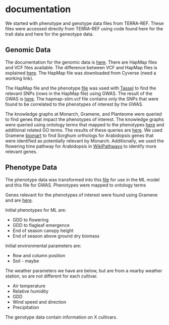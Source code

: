 # documentation

We started with phenotype and genotype data files from TERRA-REF. These files were accessed directly from TERRA-REF using code found here for the trait data and here for the geneotype data. 

## Genomic Data

The documentation for the genomic data is [here](https://docs.terraref.org/experimental-design/experimental-design-genomics).
There are HapMap files and VCF files available. The difference between VCF and HapMap files is explained [here](http://augustogarcia.me/statgen-esalq/Hapmap-and-VCF-formats-and-its-integration-with-onemap/). The HapMap file was downloaded from Cyverse (need a working link). 

The HapMap file and the phenotype [file](https://docs.google.com/spreadsheets/d/1wxPZUNe6-2DxEYNpklahUOScweRmuiV9Vc0ax6JWFLY/edit#gid=1382556769) was used with [Tassel](https://www.maizegenetics.net/tassel) to find the relevant SNPs (rows in the HapMap file) using GWAS. The result of the GWAS is [here](https://data.monarchinitiative.org/tassel5/). The hapmap-slim.vcf file contains only the SNPs that were found to be correlated to the phenotypes of interest by the GWAS.

The knowledge graphs at Monarch, Gramene, and Planteome were queried to find genes that impact the phenotypes of interest. The knowledge graphs were queried using ontology terms that mapped to the phenotypes [here](https://docs.google.com/spreadsheets/d/1VZRN38Sf4j57SBtkJQIX7zQV4sYXahw7eCaJqYNzC0c/edit#gid=2033025260) and additional related GO terms. The results of these queries are [here](https://docs.google.com/spreadsheets/d/1ugMisjghvSfa0W_TPhA-0_6C8A0X-gwOqPZbzqjJOrg/edit#gid=0). We used Gramene [biomart](http://ensembl.gramene.org/biomart/martview/892190680828bd6ce88eb424dda517cf) to find Sorghum orthologs for Arabidopsis genes that were identified as potentially relevant by Monarch. Additionally, we used the flowering time pathway for Arabidopsis in [WikiPathways](https://www.wikipathways.org/index.php/Pathway:WP2312) to identify more relevant genes. 

## Phenotype Data

The phenotype data was transformed into this [file](https://docs.google.com/spreadsheets/d/1wxPZUNe6-2DxEYNpklahUOScweRmuiV9Vc0ax6JWFLY/edit#gid=1382556769) for use in the ML model and this file for GWAS. Phenotypes were mapped to ontology terms  

Genes relevant for the phenotypes of interest were found using Gramene and are [here](https://docs.google.com/spreadsheets/d/1ugMisjghvSfa0W_TPhA-0_6C8A0X-gwOqPZbzqjJOrg/edit#gid=0).

Initial phenotypes for ML are:
* GDD to flowering
* GDD to flagleaf emergence
* End of season canopy height
* End of season above ground dry biomass

Initial environmental parameters are:
* Row and column position
* Soil - maybe

The weather parameters we have are below, but are from a nearby weather station, so are not different for each cultivar.
* Air temperature
* Relative humidity
* GDD
* Wind speed and direction
* Precipitation

The genotype data contain information on X cultivars.


